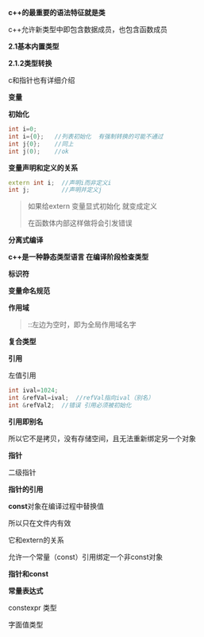 **c++的最重要的语法特征就是类**

c++允许新类型中即包含数据成员，也包含函数成员

**2.1基本内置类型**

**2.1.2类型转换**

c和指针也有详细介绍

**变量**

**初始化**

~~~c++
int i=0;
int i={0};   //列表初始化  有强制转换的可能不通过
int j{0};    //同上
int j(0);    //ok
~~~



**变量声明和定义的关系**

~~~c++
extern int i;  //声明i而非定义i
int j;   	   //声明并定义j
~~~

> 如果给extern 变量显式初始化 就变成定义
>
> 在函数体内部这样做将会引发错误

**分离式编译**

**c++是一种静态类型语言 在编译阶段检查类型**

**标识符**

**变量命名规范**

**作用域**

> ::左边为空时，即为全局作用域名字

**复合类型**

**引用**

左值引用

~~~c++
int ival=1024;
int &refVal=ival;  //refVal指向ival（别名）
int &refVal2;  //错误 引用必须被初始化
~~~

**引用即别名**

所以它不是拷贝，没有存储空间，且无法重新绑定另一个对象

**指针**

二级指针

**指针的引用**

**const**对象在编译过程中替换值

所以只在文件内有效

它和extern的关系

允许一个常量（const）引用绑定一个非const对象

**指针和const**

**常量表达式**

constexpr 类型

字面值类型
